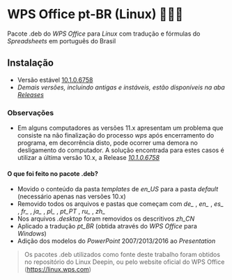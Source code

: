 # WPS Office pt-BR (Linux) 🐧🇧🇷
Pacote .deb do *WPS Office* para *Linux* com tradução e fórmulas do *Spreadsheets* em português do Brasil
## Instalação
* Versão estável [10.1.0.6758](https://github.com/aldebaranbm/wpsoffice-linux_pt-br/releases/tag/10.1.0.6758)
* *Demais versões, incluindo antigas e instáveis, estão disponíveis na aba [Releases](https://github.com/aldebaranbm/wpsoffice-linux_pt-br/releases)*
### Observações
* Em alguns computadores as versões 11.x apresentam um problema que consiste na não finalização do processo *wps* após encerramento do programa, em decorrência disto, pode ocorrer uma demora no desligamento do computador. A solução encontrada para estes casos é utilizar a última versão 10.x, a Release [*10.1.0.6758*](https://github.com/aldebaranbm/wpsoffice-linux_pt-br/releases/tag/10.1.0.6758)
#### O que foi feito no pacote .deb?
* Movido o conteúdo da pasta *templates* de *en_US* para a pasta *default* (necessário apenas nas versões 10.x)
* Removido todos os arquivos e pastas que começam com *de_* , *en_* , *es_* , *fr_* , *ja_* , *pl_* , *pt_PT* , *ru_* , *zh_*
* Nos arquivos *.desktop* foram removidos os descritivos *zh_CN*
* Aplicado a tradução *pt_BR* (obtida através do *WPS Office* para *Windows*)
* Adição dos modelos do *PowerPoint* 2007/2013/2016 ao *Presentation*
> Os pacotes .deb utilizados como fonte deste trabalho foram obtidos no repositório do Linux Deepin, ou pelo website oficial do WPS Office (https://linux.wps.com)
